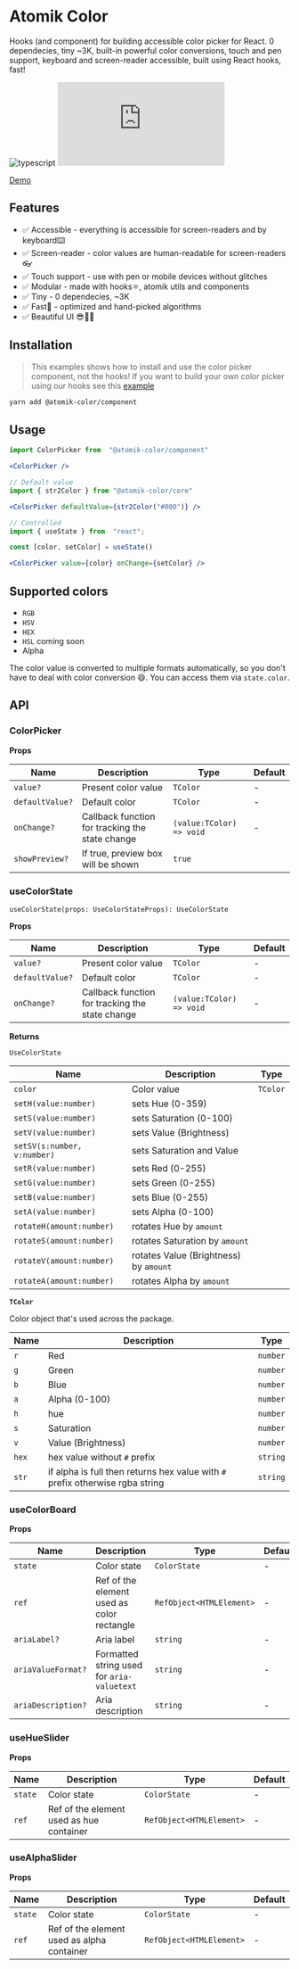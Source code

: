 # Atomik Color

Hooks (and component) for building accessible color picker for React. 0 dependecies, tiny ~3K, built-in powerful color conversions, touch and pen support, keyboard and screen-reader accessible, built using React hooks, fast!

![typescript](https://badgen.net/badge/icon/typescript?icon=typescript&label) ![gzip size](https://badgen.net/badgesize/gzip/https/unpkg.com/@atomik-color/core/dist/index.js)

[Demo](https://j3pyf.csb.app/)

## Features
- ✅ Accessible - everything is accessible for screen-readers and by keyboard⌨️
- ✅ Screen-reader - color values are human-readable for screen-readers👓
- ✅ Touch support - use with pen or mobile devices without glitches
- ✅ Modular - made with hooks⚛️, atomik utils and components
- ✅ Tiny - 0 dependecies, ~3K
- ✅ Fast🚀 - optimized and hand-picked algorithms
- ✅ Beautiful UI 😎🍑🚀

## Installation

> This examples shows how to install and use the color picker component, not the hooks! If you want to build your own color picker using our hooks see this [example](https://codesandbox.io/s/atomik-color-hooks-k85hw)

```bash
yarn add @atomik-color/component
```

## Usage

```jsx
import ColorPicker from  "@atomik-color/component"

<ColorPicker />

// Default value
import { str2Color } from "@atomik-color/core"

<ColorPicker defaultValue={str2Color("#000")} />

// Controlled
import { useState } from  "react";

const [color, setColor] = useState()

<ColorPicker value={color} onChange={setColor} />
```

## Supported colors

- `RGB`
- `HSV`
- `HEX`
- `HSL` coming soon
- Alpha

The color value is converted to multiple formats automatically, so you don't have to deal with color conversion 😄. You can access them via `state.color`.

## API

### ColorPicker

**Props**

| Name            | Description                                     | Type                     | Default |
| --------------- | ----------------------------------------------- | ------------------------ | ------- |
| `value?`        | Present color value                             | `TColor`                 | -       |
| `defaultValue?` | Default color                                   | `TColor`                 | -       |
| `onChange?`     | Callback function for tracking the state change | `(value:TColor) => void` | -       |
| `showPreview?`  | If true, preview box will be shown              | `true`                   |

### useColorState

`useColorState(props: UseColorStateProps): UseColorState`

**Props**

| Name            | Description                                     | Type                     | Default |
| --------------- | ----------------------------------------------- | ------------------------ | ------- |
| `value?`        | Present color value                             | `TColor`                 | -       |
| `defaultValue?` | Default color                                   | `TColor`                 | -       |
| `onChange?`     | Callback function for tracking the state change | `(value:TColor) => void` | -       |

**Returns**

`UseColorState`

| Name                        | Description                            | Type     |
| --------------------------- | -------------------------------------- | -------- |
| `color`                     | Color value                            | `TColor` |
| `setH(value:number)`        | sets Hue (0-359)                       |
| `setS(value:number)`        | sets Saturation (0-100)                |
| `setV(value:number)`        | sets Value (Brightness)                |
| `setSV(s:number, v:number)` | sets Saturation and Value              |
| `setR(value:number)`        | sets Red (0-255)                       |
| `setG(value:number)`        | sets Green (0-255)                     |
| `setB(value:number)`        | sets Blue (0-255)                      |
| `setA(value:number)`        | sets Alpha (0-100)                     |
| `rotateH(amount:number)`    | rotates Hue by `amount`                |
| `rotateS(amount:number)`    | rotates Saturation by `amount`         |
| `rotateV(amount:number)`    | rotates Value (Brightness) by `amount` |
| `rotateA(amount:number)`    | rotates Alpha by `amount`              |

**`TColor`**

Color object that's used across the package.

| Name  | Description                                                                   | Type     |
| ----- | ----------------------------------------------------------------------------- | -------- |
| `r`   | Red                                                                           | `number` |
| `g`   | Green                                                                         | `number` |
| `b`   | Blue                                                                          | `number` |
| `a`   | Alpha (0-100)                                                                 | `number` |
| `h`   | hue                                                                           | `number` |
| `s`   | Saturation                                                                    | `number` |
| `v`   | Value (Brightness)                                                            | `number` |
| `hex` | hex value without `#` prefix                                                  | `string` |
| `str` | if alpha is full then returns hex value with `#` prefix otherwise rgba string | `string` |

### useColorBoard

**Props**

| Name               | Description                                | Type                     | Default |
| ------------------ | ------------------------------------------ | ------------------------ | ------- |
| `state`            | Color state                                | `ColorState`             | -       |
| `ref`              | Ref of the element used as color rectangle | `RefObject<HTMLElement>` | -       |
| `ariaLabel?`       | Aria label                                 | `string`                 | -       |
| `ariaValueFormat?` | Formatted string used for `aria-valuetext` | `string`                 | -       |
| `ariaDescription?` | Aria description                           | `string`                 | -       |

### useHueSlider

**Props**

| Name    | Description                              | Type                     | Default |
| ------- | ---------------------------------------- | ------------------------ | ------- |
| `state` | Color state                              | `ColorState`             | -       |
| `ref`   | Ref of the element used as hue container | `RefObject<HTMLElement>` | -       |

### useAlphaSlider

**Props**

| Name    | Description                                | Type                     | Default |
| ------- | ------------------------------------------ | ------------------------ | ------- |
| `state` | Color state                                | `ColorState`             | -       |
| `ref`   | Ref of the element used as alpha container | `RefObject<HTMLElement>` | -       |
